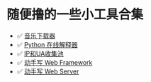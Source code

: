 # 随便撸的一些小工具合集
-  :white_check_mark: [音乐下载器](https://github.com/MorsoLi/Tools/blob/master/WYMusic.py)
-  :white_check_mark: [Python 在线解释器](https://github.com/MorsoLi/Tools/tree/master/online_intepreter)
-  :white_check_mark: [IP和UA收集池](./craw)
-  :white_check_mark: [动手写 Web Framework](https://github.com/MorsoLi/Tools/tree/master/demo)
-  :white_check_mark: [动手写 Web Server](https://github.com/MorsoLi/Tools/tree/master/web-server)